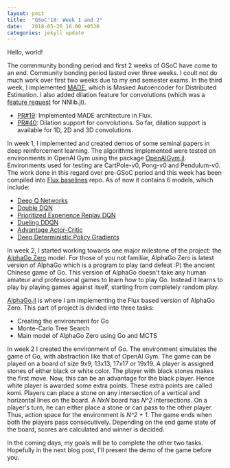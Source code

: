 ```yaml
---
layout: post
title:  "GSoC'18: Week 1 and 2"
date:   2018-05-26 16:00 +0530
categories: jekyll update
---
```


Hello, world!

The commmunity bonding period and first 2 weeks of GSoC have come to an end. Community bonding period lasted over three weeks. I coult not do much work over first two weeks due to my end semester exams. In the third week, I implemented [MADE](https://arxiv.org/abs/1502.03509), which is Masked Autoencoder for Distributed Estimation.  I also added dilation feature for convolutions (which was a [feature request](https://github.com/FluxML/NNlib.jl/pull/31#issuecomment-386673632) for NNlib.jl).  
- [PR#19](https://github.com/FluxML/model-zoo/pull/39): Implemented MADE architecture in Flux. 
- [PR#40](https://github.com/FluxML/NNlib.jl/pull/40): Dilation support for convolutions. So far, dilation support is available for 1D, 2D and 3D convolutions.  

In week 1, I implemented and created demos of some seminal papers in deep reinforcement learning. The algorithms implemented were tested on environments in OpenAI Gym using the package [OpenAIGym.jl](https://github.com/JuliaML/OpenAIGym.jl). Environments used for testing are CartPole-v0, Pong-v0 and Pendulum-v0. The work done in this regard over pre-GSoC period and this week has been compiled into [Flux baselines](https://github.com/tejank10/Flux-baselines) repo. As of now it contains 6 models, which include:  
- [Deep Q Networks](https://github.com/tejank10/Flux-baselines/blob/master/dqn/dqn.jl)
- [Double DQN](https://github.com/tejank10/Flux-baselines/blob/master/dqn/double-dqn.jl)
- [Prioritized Experience Replay DQN](https://github.com/tejank10/Flux-baselines/blob/master/dqn/prioritized-replay-dqn.jl)
- [Dueling DDQN ](https://github.com/tejank10/Flux-baselines/blob/master/dqn/duel-dqn.jl)
- [Advantage Actor-Critic](https://github.com/tejank10/Flux-baselines/blob/master/actor-critic/a2c.jl)
- [Deep Deterministic Policy Gradients](https://github.com/tejank10/Flux-baselines/blob/master/ddpg/ddpg.jl)

In week 2, I started working towards one major milestone of the project: the [AlphaGo Zero](https://deepmind.com/blog/alphago-zero-learning-scratch/) model. For those of you not familiar, AlphaGo Zero is latest version of AlphaGo which is a program to play (and defeat :P) the ancient Chinese game of Go. This version of AlphaGo doesn't take any human amateur and professional games to learn how to play Go. Instead it learns to play by playing games against itself, starting from completely random play.  

[AlphaGo.jl](https://github.com/tejank10/AlphaGo.jl) is where I am implementing the Flux based version of AlphaGo Zero. This part of project is divided  into three tasks: 
- Creating the environment for Go
- Monte-Carlo Tree Search
- Main model of AlphaGo Zero using Go and MCTS

In week 2 I created the environment of Go. The environment simulates the game of Go, with abstraction like that of OpenAI Gym. The game can be played on a board of size 9x9, 13x13, 17x17 or 19x19. A player is assigned stones of either black or white color. The player with black stones makes the first move. Now, this can be an advantage for the black player. Hence white player is awarded some extra points. These extra points are called komi. Players can place a stone on any intersection of a vertical and horizontal lines on the board. A *NxN* board has *N^2* intersections.  On a player's turn, he can either place a stone or can pass to the other player. Thus, action space for the environment is *N^2 + 1*. The game ends when both the players pass consecutively. Depending on the end game state of the board, scores are calculated and winner is decided.  

In the coming days, my goals will be to complete the other two tasks. Hopefully in the next blog post, I'll present the demo of the game before you.




